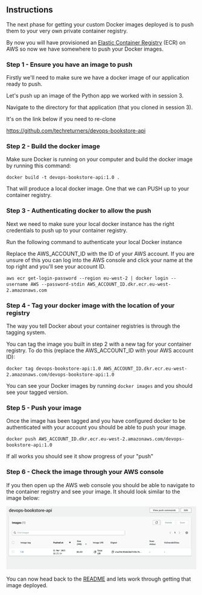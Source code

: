 ## Instructions

The next phase for getting your custom Docker images deployed is to push them to your very own private container registry.

By now you will have provisioned an [Elastic Container Registry](https://aws.amazon.com/ecr/) (ECR) on AWS so now we have somewhere to push your Docker images.

### Step 1 - Ensure you have an image to push

Firstly we'll need to make sure we have a docker image of our application ready to push.

Let's push up an image of the Python app we worked with in session 3.

Navigate to the directory for that application (that you cloned in session 3).

It's on the link below if you need to re-clone

https://github.com/techreturners/devops-bookstore-api

### Step 2 - Build the docker image

Make sure Docker is running on your computer and build the docker image by running this command:

```
docker build -t devops-bookstore-api:1.0 .
```

That will produce a local docker image. One that we can PUSH up to your container registry.

### Step 3 - Authenticating docker to allow the push

Next we need to make sure your local docker instance has the right credentials to push up to your container registry. 

Run the following command to authenticate your local Docker instance

Replace the AWS_ACCOUNT_ID with the ID of your AWS account. If you are unsure of this you can log into the AWS console and click your name at the top right and you'll see your account ID.

```
aws ecr get-login-password --region eu-west-2 | docker login --username AWS --password-stdin AWS_ACCOUNT_ID.dkr.ecr.eu-west-2.amazonaws.com
```

### Step 4 - Tag your docker image with the location of your registry

The way you tell Docker about your container registries is through the tagging system.

You can tag the image you built in step 2 with a new tag for your container registry. To do this (replace the AWS_ACCOUNT_ID with your AWS account ID):

```
docker tag devops-bookstore-api:1.0 AWS_ACCOUNT_ID.dkr.ecr.eu-west-2.amazonaws.com/devops-bookstore-api:1.0
```

You can see your Docker images by running `docker images` and you should see your tagged version.

### Step 5 - Push your image

Once the image has been tagged and you have configured docker to be authenticated with your account you should be able to push your image.

```
docker push AWS_ACCOUNT_ID.dkr.ecr.eu-west-2.amazonaws.com/devops-bookstore-api:1.0
```

If all works you should see it show progress of your "push"

### Step 6 - Check the image through your AWS console

If you then open up the AWS web console you should be able to navigate to the container registry and see your image. It should look similar to the image below:

![ECR Example Image](./images/ecr_example.png)

You can now head back to the [README](../README.md) and lets work through getting that image deployed.